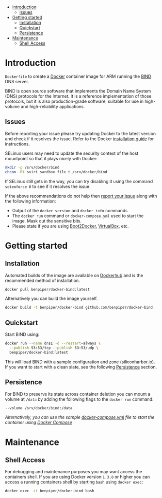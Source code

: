 - [Introduction](#introduction)
  - [Issues](#issues)
- [Getting started](#getting-started)
  - [Installation](#installation)
  - [Quickstart](#quickstart)
  - [Persistence](#persistence)
- [Maintenance](#maintenance)
  - [Shell Access](#shell-access)

# Introduction

`Dockerfile` to create a [Docker](https://www.docker.com/) container image for ARM running the [BIND](https://www.isc.org/downloads/bind/) DNS server.

BIND is open source software that implements the Domain Name System (DNS) protocols for the Internet. It is a reference implementation of those protocols, but it is also production-grade software, suitable for use in high-volume and high-reliability applications.

## Issues

Before reporting your issue please try updating Docker to the latest version and check if it resolves the issue. Refer to the Docker [installation guide](https://docs.docker.com/installation) for instructions.

SELinux users may need to update the security context of the host mountpoint so that it plays nicely with Docker:

```bash
mkdir -p /srv/docker/bind
chcon -Rt svirt_sandbox_file_t /srv/docker/bind
```

If SELinux still gets in the way, you can try disabling it using the command `setenforce 0` to see if it resolves the issue.

If the above recommendations do not help then [report your issue](../../issues/new) along with the following information:

- Output of the `docker version` and `docker info` commands
- The `docker run` command or `docker-compose.yml` used to start the image. Mask out the sensitive bits.
- Please state if you are using [Boot2Docker](http://www.boot2docker.io), [VirtualBox](https://www.virtualbox.org), etc.

# Getting started

## Installation

Automated builds of the image are available on [Dockerhub](https://hub.docker.com/r/benpiper/docker-bind) and is the recommended method of installation.

```bash
docker pull benpiper/docker-bind:latest
```

Alternatively you can build the image yourself.

```bash
docker build -t benpiper/docker-bind github.com/benpiper/docker-bind
```

## Quickstart

Start BIND using:

```bash
docker run --name dns1 -d --restart=always \
  --publish 53:53/tcp --publish 53:53/udp \
  benpiper/docker-bind:latest
```

This will load BIND with a sample configuration and zone (siliconharbor.io). If you want to start with a clean slate, see the following [Persistence](#persistence) section.

## Persistence

For BIND to preserve its state across container deletion you can mount a volume at `/data` by adding the following flags to the `docker run` command:
```bash
--volume /srv/docker/bind:/data
```

*Alternatively, you can use the sample [docker-compose.yml](docker-compose.yml) file to start the container using [Docker Compose](https://docs.docker.com/compose/)*

# Maintenance

## Shell Access

For debugging and maintenance purposes you may want access the containers shell. If you are using Docker version `1.3.0` or higher you can access a running containers shell by starting `bash` using `docker exec`:

```bash
docker exec -it benpiper/docker-bind bash
```
